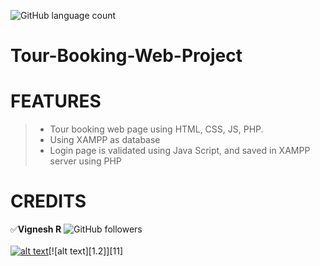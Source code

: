 ![GitHub language count](https://img.shields.io/github/languages/count/mr-anonymous-official/The-Sniper?style=plastic)

[1.1]: https://img.icons8.com/ios-filled/25/000000/instagram-new.png
[1]: https://www.instagram.com/_vignesh_

# Tour-Booking-Web-Project 

# FEATURES
> * Tour booking web page using HTML, CSS, JS, PHP.
> * Using XAMPP as database  
> * Login page is validated using Java Script, and saved in XAMPP server using PHP

# CREDITS  
:white_check_mark:**Vignesh R**
![GitHub followers](https://img.shields.io/github/followers/codervignesh?label=mr-anonymous-official&style=social) <br/>
<br/>
[![alt text][1.1]][1][![alt text][1.2]][11] <br/>
